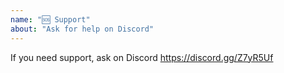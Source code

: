 ```yaml
---
name: "🆘 Support"
about: "Ask for help on Discord"
---
```

If you need support, ask on Discord https://discord.gg/Z7yR5Uf
